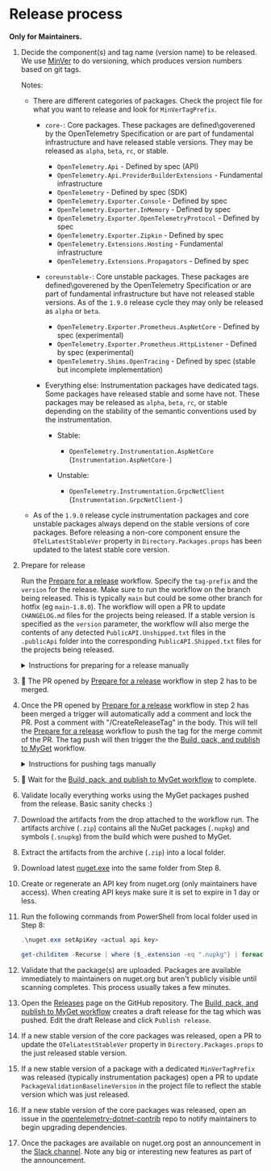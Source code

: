 # Release process

**Only for Maintainers.**

 1. Decide the component(s) and tag name (version name) to be released. We use
    [MinVer](https://github.com/adamralph/minver) to do versioning, which
    produces version numbers based on git tags.

    Notes:

       * There are different categories of packages. Check the project file for
         what you want to release and look for `MinVerTagPrefix`.

         * `core-`: Core packages. These packages are defined\goverened by the
           OpenTelemetry Specification or are part of fundamental infrastructure
           and have released stable versions. They may be released as `alpha`,
           `beta`, `rc`, or stable.

           * `OpenTelemetry.Api` - Defined by spec (API)
           * `OpenTelemetry.Api.ProviderBuilderExtensions` - Fundamental
             infrastructure
           * `OpenTelemetry` - Defined by spec (SDK)
           * `OpenTelemetry.Exporter.Console` - Defined by spec
           * `OpenTelemetry.Exporter.InMemory` - Defined by spec
           * `OpenTelemetry.Exporter.OpenTelemetryProtocol` - Defined by spec
           * `OpenTelemetry.Exporter.Zipkin` - Defined by spec
           * `OpenTelemetry.Extensions.Hosting` - Fundamental infrastructure
           * `OpenTelemetry.Extensions.Propagators` - Defined by spec

         * `coreunstable-`: Core unstable packages. These packages are
           defined\goverened by the OpenTelemetry Specification or are part of
           fundamental infrastructure but have not released stable versions. As
           of the `1.9.0` release cycle they may only be released as `alpha` or
           `beta`.

           * `OpenTelemetry.Exporter.Prometheus.AspNetCore` - Defined by spec
             (experimental)
           * `OpenTelemetry.Exporter.Prometheus.HttpListener` - Defined by spec
             (experimental)
           * `OpenTelemetry.Shims.OpenTracing` - Defined by spec (stable but
             incomplete implementation)

         * Everything else: Instrumentation packages have dedicated tags. Some
           packages have released stable and some have not. These packages may
           be released as `alpha`, `beta`, `rc`, or stable depending on the
           stability of the semantic conventions used by the instrumentation.

           * Stable:
             * `OpenTelemetry.Instrumentation.AspNetCore` (`Instrumentation.AspNetCore-`)

           * Unstable:
             * `OpenTelemetry.Instrumentation.GrpcNetClient` (`Instrumentation.GrpcNetClient-`)

       * As of the `1.9.0` release cycle instrumentation packages and core
         unstable packages always depend on the stable versions of core
         packages. Before releasing a non-core component ensure the
         `OTelLatestStableVer` property in `Directory.Packages.props` has been
         updated to the latest stable core version.

 2. Prepare for release

    Run the [Prepare for a
    release](https://github.com/open-telemetry/opentelemetry-dotnet/actions/workflows/prepare-release.yml)
    workflow. Specify the `tag-prefix` and the `version` for the release. Make
    sure to run the workflow on the branch being released. This is typically
    `main` but could be some other branch for hotfix (eg `main-1.8.0`). The
    workflow will open a PR to update `CHANGELOG.md` files for the projects
    being released. If a stable version is specified as the `version` parameter,
    the workflow will also merge the contents of any detected
    `PublicAPI.Unshipped.txt` files in the `.publicApi` folder into the
    corresponding `PublicAPI.Shipped.txt` files for the projects being released.

    <details>
    <summary>Instructions for preparing for a release manually</summary>
    1. Update CHANGELOG files

       Run the PowerShell script `.\build\update-changelogs.ps1 -minVerTagPrefix
       [MinVerTagPrefix] -version [Version]`. Where `[MinVerTagPrefix]` is the tag
       prefix (eg `core-`) for the components being released and `[Version]` is the
       version being released (eg `1.9.0`). This will update `CHANGELOG.md` files
       for the projects being released.

    2. **Stable releases only**: Normalize PublicApi files
 
       Run the PowerShell script `.\build\finalize-publicapi.ps1 -minVerTagPrefix
       [MinVerTagPrefix]`. Where `[MinVerTagPrefix]` is the tag prefix (eg `core-`)
       for the components being released. This will merge the contents of any
       detected `PublicAPI.Unshipped.txt` files in the `.publicApi` folder into the
       corresponding `PublicAPI.Shipped.txt` files for the projects being released.
    </details

 3. :stop_sign: The PR opened by [Prepare for a
    release](https://github.com/open-telemetry/opentelemetry-dotnet/actions/workflows/prepare-release.yml)
    workflow in step 2 has to be merged.

 4. Once the PR opened by [Prepare for a
    release](https://github.com/open-telemetry/opentelemetry-dotnet/actions/workflows/prepare-release.yml)
    workflow in step 2 has been merged a trigger will automatically add a
    comment and lock the PR. Post a comment with "/CreateReleaseTag" in the
    body. This will tell the [Prepare for a
    release](https://github.com/open-telemetry/opentelemetry-dotnet/actions/workflows/prepare-release.yml)
    workflow to push the tag for the merge commit of the PR. The tag push will
    then trigger the the [Build, pack, and publish to
    MyGet](https://github.com/open-telemetry/opentelemetry-dotnet/actions/workflows/publish-packages-1.0.yml)
    workflow.

    <details>
    <summary>Instructions for pushing tags manually</summary>
    Note: In the below examples `git push origin` is used. If running in a fork,
    add the main repo as `upstream` and use `git push upstream` instead. Pushing
    a tag to `origin` in a fork pushes the tag to the fork.

    * If releasing core components, add and push the tag prefixed with `core-`.
    For example:

       ```sh
       git tag -a core-1.4.0-beta.1 -m "1.4.0-beta.1 of all core components"
       git push origin core-1.4.0-beta.1
       ```

    * If releasing core unstable components, push the tag prefixed with
    `coreunstable-`. For example:

       ```sh
       git tag -a coreunstable-1.9.0-beta.1 -m "1.9.0-beta.1 of all core unstable components"
       git push origin coreunstable-1.9.0-beta.1
       ```

    * If releasing a particular non-core component which has a dedicated
    `MinverTagPrefix` (such as AspNetCore instrumentation), push the tag with
    that particular prefix. For example:

       ```sh
       git tag -a Instrumentation.AspNetCore-1.6.0 -m "1.6.0 of AspNetCore instrumentation library"
       git push origin Instrumentation.AspNetCore-1.6.0
       ```

    Pushing the tag will kick off the [Build, pack, and publish to MyGet
    workflow](https://github.com/open-telemetry/opentelemetry-dotnet/actions/workflows/publish-packages-1.0.yml).
    </details>

 5. :stop_sign: Wait for the [Build, pack, and publish to MyGet
    workflow](https://github.com/open-telemetry/opentelemetry-dotnet/actions/workflows/publish-packages-1.0.yml)
    to complete.

 6. Validate locally everything works using the MyGet packages pushed from the
    release. Basic sanity checks :)

 7. Download the artifacts from the drop attached to the workflow run. The
    artifacts archive (`.zip`) contains all the NuGet packages (`.nupkg`) and
    symbols (`.snupkg`) from the build which were pushed to MyGet.

 8. Extract the artifacts from the archive (`.zip`) into a local folder.

 9. Download latest [nuget.exe](https://www.nuget.org/downloads) into the same
    folder from Step 8.

10. Create or regenerate an API key from nuget.org (only maintainers have
    access). When creating API keys make sure it is set to expire in 1 day or
    less.

11. Run the following commands from PowerShell from local folder used in Step 8:

    ```powershell
    .\nuget.exe setApiKey <actual api key>

    get-childitem -Recurse | where {$_.extension -eq ".nupkg"} | foreach ($_) {.\nuget.exe push $_.fullname -Source https://api.nuget.org/v3/index.json}
    ```

12. Validate that the package(s) are uploaded. Packages are available
    immediately to maintainers on nuget.org but aren't publicly visible until
    scanning completes. This process usually takes a few minutes.

13. Open the
    [Releases](https://github.com/open-telemetry/opentelemetry-dotnet/releases)
    page on the GitHub repository. The [Build, pack, and publish to MyGet
    workflow](https://github.com/open-telemetry/opentelemetry-dotnet/actions/workflows/publish-packages-1.0.yml)
    creates a draft release for the tag which was pushed. Edit the draft Release
    and click `Publish release`.

14. If a new stable version of the core packages was released, open a PR to
    update the `OTelLatestStableVer` property in `Directory.Packages.props` to
    the just released stable version.

15. If a new stable version of a package with a dedicated `MinVerTagPrefix` was
    released (typically instrumentation packages) open a PR to update
    `PackageValidationBaselineVersion` in the project file to reflect the stable
    version which was just released.

16. If a new stable version of the core packages was released, open an issue in
    the
    [opentelemetry-dotnet-contrib](https://github.com/open-telemetry/opentelemetry-dotnet-contrib)
    repo to notify maintainers to begin upgrading dependencies.

17. Once the packages are available on nuget.org post an announcement in the
    [Slack channel](https://cloud-native.slack.com/archives/C01N3BC2W7Q). Note
    any big or interesting new features as part of the announcement.

